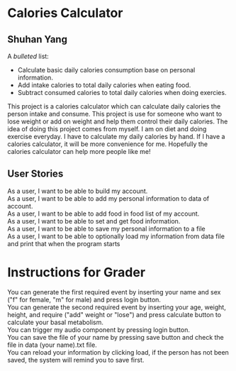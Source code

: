 # Calories Calculator


## Shuhan Yang

A *bulleted* list:
- Calculate basic daily calories consumption base on personal information.
- Add intake calories to total daily calories when eating food.
- Subtract consumed calories to total daily calories when doing exercies.


This project is a calories calculator which can calculate daily calories the person intake and consume. This project is 
use for someone who want to lose weight or add on weight and help them control their daily calories. The idea of doing 
this project comes from myself. I am on diet and doing exercise everyday. I have to calculate my daily calories by hand.
If I have a calories calculator, it will be more convenience for me. Hopefully the calories calculator can help more 
people like me!

## User Stories

As a user, I want to be able to build my account.  
As a user, I want to be able to add my personal information to data of account.  
As a user, I want to be able to add food in food list of my account.  
As a user, I want to be able to set and get food information.  
As a user, I want to be able to save my personal information to a file  
As a user, I want to be able to optionally load  my information from data file and print that when the program starts

# Instructions for Grader

You can generate the first required event by inserting your name and sex ("f" for female, "m" for male) and press login button.  
You can generate the second required event by inserting your age, weight, height, and require ("add" weight or "lose") and 
press calculate button to calculate your basal metabolism.  
You can trigger my audio component by pressing login button.  
You can save the file of your name by pressing save button and check the file in data (your name).txt file.  
You can reload your information by clicking load, if the person has not been saved, the system will remind you to save first.
